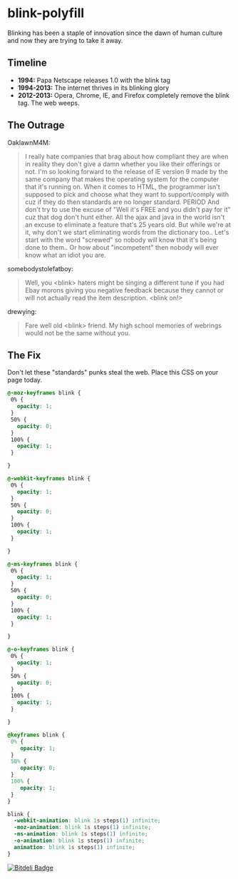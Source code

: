 blink-polyfill
==============

Blinking has been a staple of innovation since the dawn of human culture and now they are trying to take it away.

## Timeline

- __1994:__ Papa Netscape releases 1.0 with the blink tag
- __1994-2013:__ The internet thrives in its blinking glory
- __2012-2013:__ Opera, Chrome, IE, and Firefox completely remove the blink tag. The web weeps.

## The Outrage

OaklawnM4M:
> I really hate companies that brag about how compliant they are when in reality they don't give a damn whether you like their offerings or not. I'm so looking forward to the release of IE version  9 made by the same company that makes the operating system for the computer that it's running on.
> When it comes to HTML, the programmer isn't supposed to pick and choose what they want to support/comply with cuz if they do then standards are no longer standard.  PERIOD
> And don't try to use the excuse of "Well it's FREE and you didn't pay for it"  cuz that dog don't hunt either.  All the ajax and java in the world isn't an excuse to eliminate a feature that's 25 years old.  But while we're at it, why don't we start eliminating words from the dictionary too..  Let's start with the word "screwed" so nobody will know that it's being done to them..  Or how about "incompetent" then nobody will ever know what an idiot you are.

somebodystolefatboy:
> Well, you \<blink\> haters might be singing a different tune if you had Ebay morons giving you negative  feedback because they cannot or will not actually read the item description. \<blink on!\>

drewying:
> Fare well old \<blink\> friend. My high school memories of webrings would not be the same without you.

## The Fix

Don't let these "standards" punks steal the web. Place this CSS on your page today.

```css
@-moz-keyframes blink {
 0% {
   opacity: 1;
 }
 50% {
   opacity: 0;
 }
 100% {
   opacity: 1;
 }

}

@-webkit-keyframes blink {
 0% {
   opacity: 1;
 }
 50% {
   opacity: 0;
 }
 100% {
   opacity: 1;
 }

}

@-ms-keyframes blink {
 0% {
   opacity: 1;
 }
 50% {
   opacity: 0;
 }
 100% {
   opacity: 1;
 }

}

@-o-keyframes blink {
 0% {
   opacity: 1;
 }
 50% {
   opacity: 0;
 }
 100% {
   opacity: 1;
 }

}

@keyframes blink {
 0% {
    opacity: 1;
 }
 50% {
    opacity: 0;
 }
 100% {
    opacity: 1;
 }
}

blink {
  -webkit-animation: blink 1s steps(1) infinite;
  -moz-animation: blink 1s steps(1) infinite;
  -ms-animation: blink 1s steps(1) infinite;
  -o-animation: blink 1s steps(1) infinite;
  animation: blink 1s steps(1) infinite;
}
```


[![Bitdeli Badge](https://d2weczhvl823v0.cloudfront.net/wearefractal/blink-polyfill/trend.png)](https://bitdeli.com/free "Bitdeli Badge")


